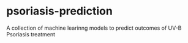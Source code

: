 # psoriasis-prediction
A collection of machine learinng models to predict outcomes of UV-B Psoriasis treatment
